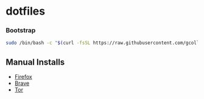 # dotfiles

### Bootstrap

```bash
sudo /bin/bash -c "$(curl -fsSL https://raw.githubusercontent.com/gcollazo/dotfiles/main/bootstrap.sh)"
```

## Manual Installs

- [Firefox](https://www.mozilla.org/en-US/firefox/new/)
- [Brave](https://brave.com)
- [Tor](https://www.torproject.org/download/)
